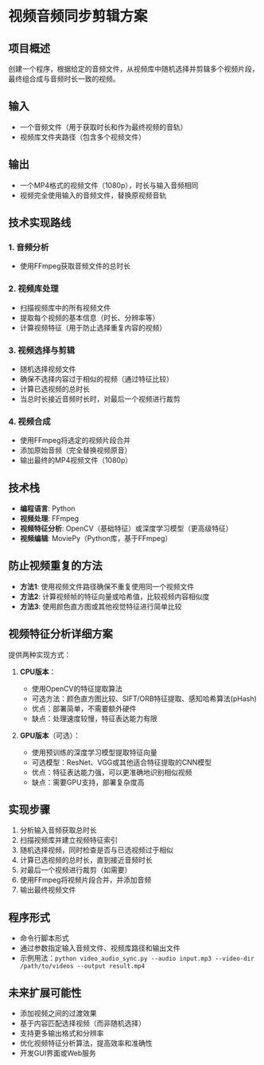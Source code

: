 # 视频音频同步剪辑方案

## 项目概述
创建一个程序，根据给定的音频文件，从视频库中随机选择并剪辑多个视频片段，最终组合成与音频时长一致的视频。

## 输入
- 一个音频文件（用于获取时长和作为最终视频的音轨）
- 视频库文件夹路径（包含多个视频文件）

## 输出
- 一个MP4格式的视频文件（1080p），时长与输入音频相同
- 视频完全使用输入的音频文件，替换原视频音轨

## 技术实现路线

### 1. 音频分析
- 使用FFmpeg获取音频文件的总时长

### 2. 视频库处理
- 扫描视频库中的所有视频文件
- 提取每个视频的基本信息（时长、分辨率等）
- 计算视频特征（用于防止选择重复内容的视频）

### 3. 视频选择与剪辑
- 随机选择视频文件
- 确保不选择内容过于相似的视频（通过特征比较）
- 计算已选视频的总时长
- 当总时长接近音频时长时，对最后一个视频进行裁剪

### 4. 视频合成
- 使用FFmpeg将选定的视频片段合并
- 添加原始音频（完全替换视频原音）
- 输出最终的MP4视频文件（1080p）

## 技术栈
- **编程语言**: Python
- **视频处理**: FFmpeg
- **视频特征分析**: OpenCV（基础特征）或深度学习模型（更高级特征）
- **视频编辑**: MoviePy（Python库，基于FFmpeg）

## 防止视频重复的方法
- **方法1**: 使用视频文件路径确保不重复使用同一个视频文件
- **方法2**: 计算视频帧的特征向量或哈希值，比较视频内容相似度
- **方法3**: 使用颜色直方图或其他视觉特征进行简单比较

## 视频特征分析详细方案
提供两种实现方式：
1. **CPU版本**：
   - 使用OpenCV的特征提取算法
   - 可选方法：颜色直方图比较、SIFT/ORB特征提取、感知哈希算法(pHash)
   - 优点：部署简单，不需要额外硬件
   - 缺点：处理速度较慢，特征表达能力有限

2. **GPU版本**（可选）：
   - 使用预训练的深度学习模型提取特征向量
   - 可选模型：ResNet、VGG或其他适合特征提取的CNN模型
   - 优点：特征表达能力强，可以更准确地识别相似视频
   - 缺点：需要GPU支持，部署复杂度高

## 实现步骤
1. 分析输入音频获取总时长
2. 扫描视频库并建立视频特征索引
3. 随机选择视频，同时检查是否与已选视频过于相似
4. 计算已选视频的总时长，直到接近音频时长
5. 对最后一个视频进行裁剪（如需要）
6. 使用FFmpeg将视频片段合并，并添加音频
7. 输出最终视频文件

## 程序形式
- 命令行脚本形式
- 通过参数指定输入音频文件、视频库路径和输出文件
- 示例用法：`python video_audio_sync.py --audio input.mp3 --video-dir /path/to/videos --output result.mp4`

## 未来扩展可能性
- 添加视频之间的过渡效果
- 基于内容匹配选择视频（而非随机选择）
- 支持更多输出格式和分辨率
- 优化视频特征分析算法，提高效率和准确性
- 开发GUI界面或Web服务 